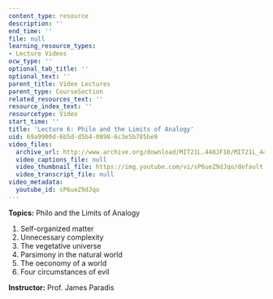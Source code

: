 ```yaml
---
content_type: resource
description: ''
end_time: ''
file: null
learning_resource_types:
- Lecture Videos
ocw_type: ''
optional_tab_title: ''
optional_text: ''
parent_title: Video Lectures
parent_type: CourseSection
related_resources_text: ''
resource_index_text: ''
resourcetype: Video
start_time: ''
title: 'Lecture 6: Philo and the Limits of Analogy'
uid: 69a9900d-6b5d-d5b4-0898-6c3e5b785be9
video_files:
  archive_url: http://www.archive.org/download/MIT21L.448JF10/MIT21L_448JF10_lec06_300k.mp4
  video_captions_file: null
  video_thumbnail_file: https://img.youtube.com/vi/sP6ueZ9dJqo/default.jpg
  video_transcript_file: null
video_metadata:
  youtube_id: sP6ueZ9dJqo
---
```


**Topics:** Philo and the Limits of Analogy

1.  Self-organized matter
2.  Unnecessary complexity
3.  The vegetative universe
4.  Parsimony in the natural world
5.  The oeconomy of a world
6.  Four circumstances of evil

**Instructor:** Prof. James Paradis



